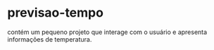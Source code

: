 # previsao-tempo
contém um pequeno projeto que interage com o usuário e apresenta informações de temperatura.

